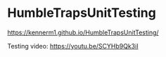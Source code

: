 # HumbleTrapsUnitTesting
 
https://kennerm1.github.io/HumbleTrapsUnitTesting/

Testing video:
https://youtu.be/SCYHb9Qk3iI

